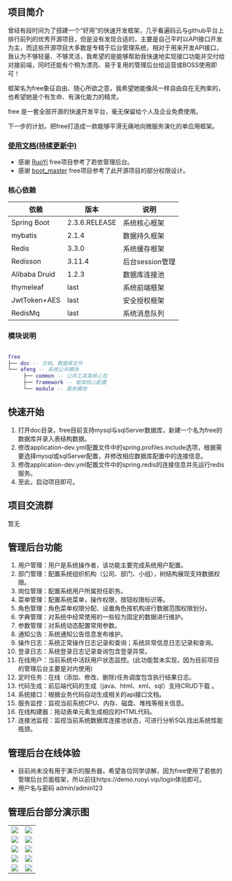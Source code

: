 ## 项目简介

曾经有段时间为了搭建一个“好用”的快速开发框架，几乎看遍码云与github平台上排行前列的优秀开源项目，但是没有发现合适的，主要是自己平时以API接口开发为主，而这些开源项目大多数是专精于后台管理系统，相对于用来开发API接口，我认为不够轻量、不够灵活，我希望的是能够帮助我快速地实现接口功能并交付给对接前端，同时还能有个稍为漂亮、易于复用的管理后台给运营或BOSS使用即可！

框架名为free象征自由、随心所欲之意，我希望她能像风一样自由自在无拘束的，也希望她是个有生命、有演化能力的精灵。

free 是一套全部开源的快速开发平台，毫无保留给个人及企业免费使用。

下一步的计划，把free打造成一款能够平滑无痛地向微服务演化的单应用框架。


### <a href="https://www.yuque.com/afeng-njhoy/azz7nx/vf1yxg" target="_blank">使用文档(持续更新中)</a>


* 感谢 <a href="https://gitee.com/y_project/RuoYi" target="_blank">RuoYi</a> free项目参考了若依管理后台。
* 感谢 <a href="https://gitee.com/bootstrap2table/boot_master" target="_blank">boot_master</a> free项目参考了此开源项目的部分权限设计。

### 核心依赖

| 依赖                   | 版本          | 说明            |
| ---------------------- | ------------- | ------------- |
| Spring Boot            | 2.3.6.RELEASE | 系统核心框架  |
| mybatis                | 2.1.4        |数据持久框架 |
| Redis                  | 3.3.0        | 系统缓存框架  |
| Redisson               | 3.11.4      |  后台session管理   |
| Alibaba Druid          | 1.2.3       | 数据库连接池 |
| thymeleaf              | last        | 系统前端框架 |
| JwtToken+AES           | last        | 安全授权框架 |
| RedisMq                | last        | 系统消息队列 |

### 模块说明

```lua

free
├── doc -- 文档、数据库文件
└── afeng -- 系统公共模块
     ├── common -- 公共工具类核心包
     ├── framework -- 框架核心配置
     └── module -- 服务模块

```

## 快速开始
1.  打开doc目录，free目前支持mysql与sqlServer数据库，新建一个名为free的数据库并录入表结构数据。
2.  修改application-dev.yml配置文件中的spring.profiles.include选项，根据需要选择mysql或sqlServer配置，并修改相应数据库配置中的连接信息。
3.  修改application-dev.yml配置文件中的spring.redis的连接信息并先运行redis服务。
4.  至此，启动项目即可。


## 项目交流群

暂无

## 管理后台功能

1.  用户管理：用户是系统操作者，该功能主要完成系统用户配置。
2.  部门管理：配置系统组织机构（公司、部门、小组），树结构展现支持数据权限。
3.  岗位管理：配置系统用户所属担任职务。
4.  菜单管理：配置系统菜单，操作权限，按钮权限标识等。
5.  角色管理：角色菜单权限分配、设置角色按机构进行数据范围权限划分。
6.  字典管理：对系统中经常使用的一些较为固定的数据进行维护。
7.  参数管理：对系统动态配置常用参数。
8.  通知公告：系统通知公告信息发布维护。
9.  操作日志：系统正常操作日志记录和查询；系统异常信息日志记录和查询。
10. 登录日志：系统登录日志记录查询包含登录异常。
11. 在线用户：当前系统中活跃用户状态监控。(此功能暂未实现，因为目前项目的管理后台主要是对内使用)
12. 定时任务：在线（添加、修改、删除)任务调度包含执行结果日志。
13. 代码生成：前后端代码的生成（java、html、xml、sql）支持CRUD下载 。
14. 系统接口：根据业务代码自动生成相关的api接口文档。
15. 服务监控：监视当前系统CPU、内存、磁盘、堆栈等相关信息。
16. 在线构建器：拖动表单元素生成相应的HTML代码。
17. 连接池监视：监视当前系统数据库连接池状态，可进行分析SQL找出系统性能瓶颈。

## 管理后台在线体验

- 目前尚未没有用于演示的服务器，希望各位同学谅解，因为free使用了若依的管理后台页面框架，所以前往https://demo.ruoyi.vip/login体验即可。
- 用户名与密码 admin/admin123  


## 管理后台部分演示图

<table>
    <tr>
        <td><img src="https://oscimg.oschina.net/oscnet/up-42e518aa72a24d228427a1261cb3679f395.png"/></td>
        <td><img src="https://oscimg.oschina.net/oscnet/up-7f20dd0edba25e5187c5c4dd3ec7d3d9797.png"/></td>
    </tr>
    <tr>
        <td><img src="https://oscimg.oschina.net/oscnet/up-2dae3d87f6a8ca05057db059cd9a411d51d.png"/></td>
        <td><img src="https://oscimg.oschina.net/oscnet/up-ea4d98423471e55fba784694e45d12bd4bb.png"/></td>
    </tr>
    <tr>
        <td><img src="https://oscimg.oschina.net/oscnet/up-7f6c6e9f5873efca09bd2870ee8468b8fce.png"/></td>
        <td><img src="https://oscimg.oschina.net/oscnet/up-c708b65f2c382a03f69fe1efa8d341e6cff.png"/></td>
    </tr>
	<tr>
        <td><img src="https://oscimg.oschina.net/oscnet/up-9ab586c47dd5c7b92bca0d727962c90e3b8.png"/></td>
        <td><img src="https://oscimg.oschina.net/oscnet/up-ef954122a2080e02013112db21754b955c6.png"/></td>
    </tr>	 
    <tr>
        <td><img src="https://oscimg.oschina.net/oscnet/up-088edb4d531e122415a1e2342bccb1a9691.png"/></td>
        <td><img src="https://oscimg.oschina.net/oscnet/up-f886fe19bd820c0efae82f680223cac196c.png"/></td>
    </tr>

</table>



